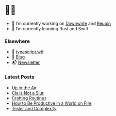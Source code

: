 # 🧑‍💻

- 🔭 I’m currently working on [Downwrite](https://github.com/charliewilco/downwrite) and [Reubin](https://github.com/charliewilco/reubin)
- 🌱 I’m currently learning Rust and Swift

### Elsewhere

- 🤖 [typescript.wtf](https://typescript.wtf/)
- 📝 [Blog](https://charliewil.co/)
- 📬 [Newsletter](https://buttondown.email/charliewilco/)


### Latest Posts

<!--START_SECTION:feed-->
* [Up in the Air](https:&#x2F;&#x2F;charliewil.co&#x2F;notes&#x2F;up-in-the-air&#x2F;)
* [Cis is Not a Slur](https:&#x2F;&#x2F;charliewil.co&#x2F;notes&#x2F;cis&#x2F;)
* [Crafting Routines](https:&#x2F;&#x2F;charliewil.co&#x2F;notes&#x2F;crafting-routines&#x2F;)
* [How to Be Productive in a World on Fire](https:&#x2F;&#x2F;charliewil.co&#x2F;notes&#x2F;world-on-fire&#x2F;)
* [Tesler and Complexity](https:&#x2F;&#x2F;charliewil.co&#x2F;notes&#x2F;teslers-law&#x2F;)
<!--END_SECTION:feed-->
